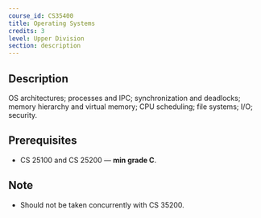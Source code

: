 ```yaml
---
course_id: CS35400
title: Operating Systems
credits: 3
level: Upper Division
section: description
---
```


## Description
OS architectures; processes and IPC; synchronization and deadlocks; memory hierarchy and virtual memory; CPU scheduling; file systems; I/O; security.

## Prerequisites
- CS 25100 and CS 25200 — **min grade C**.

## Note
- Should not be taken concurrently with CS 35200.
